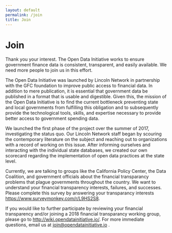 ```yaml
---
layout: default
permalink: /join
title: Join
---
```


# Join

Thank you your interest. The Open Data Initiative works to ensure government finance data is consistent, transparent, and easily available. We need more people to join us in this effort. 

The Open Data Initiative was launched by Lincoln Network in partnership with the GFC foundation to improve public access to financial data. In addition to mere publication, it is essential that government data be published in a format that is usable and digestible. Given this, the mission of the Open Data Initiative is to find the current bottleneck preventing state and local governments from fulfilling this obligation and to subsequently provide the technological tools, skills, and expertise necessary to provide better access to government spending data.

We launched the first phase of the project over the summer of 2017, investigating the status quo. Our Lincoln Network staff began by scouring the contemporary literature on the subject and reaching out to organizations with a record of working on this issue. After informing ourselves and interacting with the individual state databases, we created our own scorecard regarding the implementation of open data practices at the state level.

Currently, we are talking to groups like the California Policy Center, the Data Coalition, and government officials about the financial transparancy problems that plague governments throughout the country. We want to understand your financial transparency interests, failures, and successes. Please complete this survey by answering your transparancy interests <https://www.surveymonkey.com/r/L9HS2S8>. 

If you would like to further participate by reviewing your financial transparency and/or joining a 2018 financial transparancy working group, please go to <http://wiki.opendatainitiative.io/>. For more immediate questions, email us at <join@opendatainitiative.io>
.
